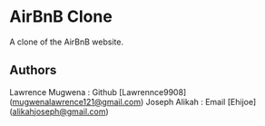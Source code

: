 # AirBnB Clone

A clone of the AirBnB website.
## Authors
Lawrence Mugwena : Github [Lawrennce9908]
(mugwenalawrence121@gmail.com)
Joseph Alikah : Email [Ehijoe]
(alikahjoseph@gmail.com)